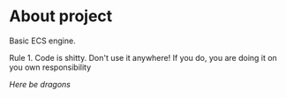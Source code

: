 # About project

Basic ECS engine. 

Rule 1. Code is shitty. Don't use it anywhere! 
If you do, you are doing it on you own responsibility

*Here be dragons*

